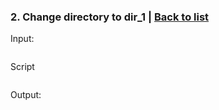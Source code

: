 ### <a id='task_2'>2. Change directory to dir_1</a>  |  [Back to list](#back_to_list)

Input:
``` bash

```

Script
```

```

Output:
```

```
